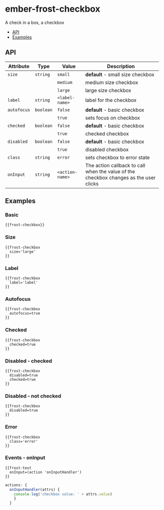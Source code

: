 # ember-frost-checkbox <br />
A check in a box, a checkbox

 * [API](#api)
 * [Examples](#examples)

## API

| Attribute   | Type | Value | Description |
| ----------- | ---- | ----- | ----------- |
| `size` | `string` | `small` | **default** - small size checkbox |
|  | | `medium` | medium size checkbox |
|  |  | `large` | large size checkbox |
| `label` | `string` | `<label-name>` | label for the checkbox |
| `autofocus` | `boolean` | `false` | **default** - basic checkbox  |
|  |  | `true` | sets focus on checkbox |
| `checked` | `boolean` | `false` | **default** - basic checkbox |
|  |  | `true` | checked checkbox |
| `disabled` | `boolean` | `false` | **default** - basic checkbox |
|  |  | `true` | disabled checkbox |
| `class` | `string` | `error` | sets checkbox to error state |
| `onInput` |`string` | `<action-name>` | The action callback to call when the value of the checkbox changes as the user clicks |

## Examples

### Basic

```
{{frost-checkbox}}
```

### Size

```
{{frost-checkbox
  size='large'
}}
```

### Label

```
{{frost-checkbox
  label='label'
}}
```

### Autofocus

```
{{frost-checkbox
  autofocus=true
}}
```

### Checked

```
{{frost-checkbox
  checked=true
}}
```

### Disabled - checked

```
{{frost-checkbox
  disabled=true
  checked=true
}}
```
### Disabled - not checked

```
{{frost-checkbox
  disabled=true
}}
```

### Error

```
{{frost-checkbox
  class='error'
}}
```

### Events - onInput

```
{{frost-text
  onInput=(action 'onInputHandler')
}}
```

```javascript
actions: {
  onInputHandler(attrs) {
    console.log('checkbox value: ' + attrs.value)
    }
  }
```

